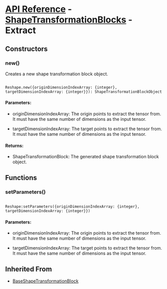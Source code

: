 # [API Reference](../../API.md) - [ShapeTransformationBlocks](../ShapeTransformationBlocks.md) - Extract

## Constructors

### new()

Creates a new shape transformation block object.

```

Reshape.new({originDimensionIndexArray: {integer}, targetDimensionIndexArray: {integer}}): ShapeTransformationBlockObject

```

#### Parameters:

* originDimensionIndexArray: The origin points to extract the tensor from. It must have the same number of dimensions as the input tensor.

* targetDimensionIndexArray: The target points to extract the tensor from. It must have the same number of dimensions as the input tensor.

#### Returns:

* ShapeTransformationBlock: The generated shape transformation block object.

## Functions

### setParameters()

```

Reshape:setParameters({originDimensionIndexArray: {integer}, targetDimensionIndexArray: {integer}})

```

#### Parameters:

* originDimensionIndexArray: The origin points to extract the tensor from. It must have the same number of dimensions as the input tensor.

* targetDimensionIndexArray: The target points to extract the tensor from. It must have the same number of dimensions as the input tensor.

## Inherited From

* [BaseShapeTransformationBlock](BaseShapeTransformationBlock.md)
